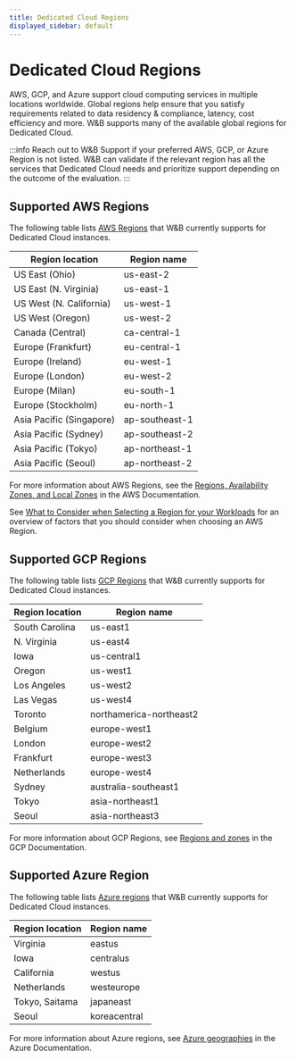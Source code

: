 ```yaml
---
title: Dedicated Cloud Regions
displayed_sidebar: default
---
```


# Dedicated Cloud Regions

AWS, GCP, and Azure support cloud computing services in multiple locations worldwide. Global regions help ensure that you satisfy requirements related to data residency & compliance, latency, cost efficiency and more. W&B supports many of the available global regions for Dedicated Cloud.

:::info
Reach out to W&B Support if your preferred AWS, GCP, or Azure Region is not listed. W&B can validate if the relevant region has all the services that Dedicated Cloud needs and prioritize support depending on the outcome of the evaluation.
:::

## Supported AWS Regions

The following table lists [AWS Regions](https://docs.aws.amazon.com/AmazonRDS/latest/UserGuide/Concepts.RegionsAndAvailabilityZones.html) that W&B currently supports for Dedicated Cloud instances.

| Region location | Region name |
|-------------|--------|
|US East (Ohio)| us-east-2|
|US East (N. Virginia)|us-east-1|
|US West (N. California)|us-west-1|
|US West (Oregon)|us-west-2|
|Canada (Central)|ca-central-1|
|Europe (Frankfurt)|eu-central-1|
|Europe (Ireland)|eu-west-1|
|Europe (London)|eu-west-2|
|Europe (Milan)|eu-south-1|
|Europe (Stockholm)|eu-north-1|
|Asia Pacific (Singapore)| ap-southeast-1|
|Asia Pacific (Sydney)|ap-southeast-2|
|Asia Pacific (Tokyo)|ap-northeast-1|
|Asia Pacific (Seoul)|ap-northeast-2|

For more information about AWS Regions, see the [Regions, Availability Zones, and Local Zones](https://docs.aws.amazon.com/AmazonRDS/latest/UserGuide/Concepts.RegionsAndAvailabilityZones.html) in the AWS Documentation.

See [What to Consider when Selecting a Region for your Workloads](https://aws.amazon.com/blogs/architecture/what-to-consider-when-selecting-a-region-for-your-workloads/) for an overview of factors that you should consider when choosing an AWS Region. 

## Supported GCP Regions
The following table lists [GCP Regions](https://cloud.google.com/compute/docs/regions-zones) that W&B currently supports for Dedicated Cloud instances.

| Region location | Region name |
|-------------|--------|
|South Carolina|us-east1|
|N. Virginia|us-east4|
|Iowa|us-central1|
|Oregon|us-west1|
|Los Angeles|us-west2|
|Las Vegas|us-west4|
|Toronto|northamerica-northeast2|
|Belgium|europe-west1|
|London|europe-west2|
|Frankfurt|europe-west3|
|Netherlands|europe-west4|
|Sydney|australia-southeast1|
|Tokyo|asia-northeast1|
|Seoul|asia-northeast3|

For more information about GCP Regions, see [Regions and zones](https://cloud.google.com/compute/docs/regions-zones) in the GCP Documentation.

## Supported Azure Region
The following table lists [Azure regions](https://azure.microsoft.com/en-us/explore/global-infrastructure/geographies/#geographies) that W&B currently supports for Dedicated Cloud instances.

| Region location | Region name |
|-------------|--------|
|Virginia|eastus|
|Iowa|centralus|
|California|westus|
|Netherlands|westeurope|
|Tokyo, Saitama|japaneast|
|Seoul|koreacentral|

For more information about Azure regions, see [Azure geographies](https://azure.microsoft.com/en-us/explore/global-infrastructure/geographies/#overview) in the Azure Documentation.